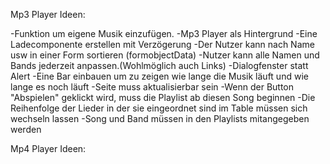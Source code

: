 Mp3 Player Ideen:

-Funktion um eigene Musik einzufügen.
-Mp3 Player als Hintergrund
-Eine Ladecomponente erstellen mit Verzögerung
-Der Nutzer kann nach Name usw in einer Form sortieren (formobjectData)
-Nutzer kann alle Namen und Bands jederzeit anpassen.(Wohlmöglich auch Links)
-Dialogfenster statt Alert
-Eine Bar einbauen um zu zeigen wie lange die Musik läuft und wie lange es noch läuft
-Seite muss aktualisierbar sein
-Wenn der Button "Abspielen" geklickt wird, muss die Playlist ab diesen Song beginnen
-Die Reihenfolge der Lieder in der sie eingeordnet sind im Table müssen sich wechseln lassen
-Song und Band müssen in den Playlists mitangegeben werden

Mp4 Player Ideen:
